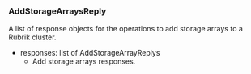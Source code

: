 ### AddStorageArraysReply
A list of response objects for the operations to add storage arrays to a Rubrik cluster.

- responses: list of AddStorageArrayReplys
  - Add storage arrays responses.
